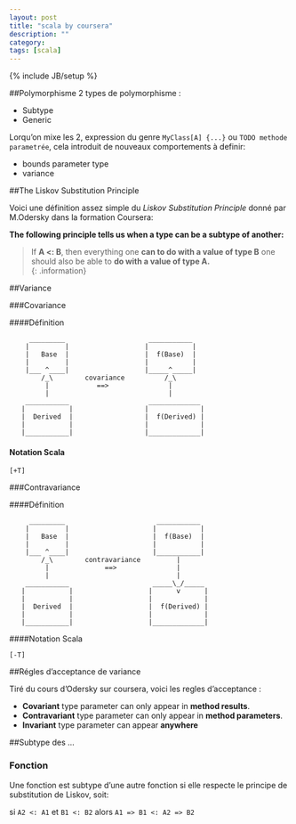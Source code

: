 ```yaml
---
layout: post
title: "scala by coursera"
description: ""
category: 
tags: [scala]
---
```

{% include JB/setup %}

##Polymorphisme
2 types de polymorphisme :

  * Subtype
  * Generic

Lorqu’on mixe les 2, expression du genre `MyClass[A] {...}` ou `TODO methode parametrée`, cela introduit de nouveaux comportements à definir:

  * bounds parameter type
  * variance

##The Liskov Substitution Principle

Voici une définition assez simple du *Liskov Substitution Principle* donné par M.Odersky dans la formation Coursera: 

**The following principle tells us when a type can be a subtype of another:** 
 >If **A <: B**, then everything one **can to do with a value of type B** one should also be able to **do with a value of type A.**  
{: .information}


##Variance

###Covariance

####Définition

         _________                     ___________
        |         |                   |           |
        |   Base  |                   |  f(Base)  |
        |         |                   |           |
        |___ ^____|                   |_____^_____|
            /_\        covariance          /_\
             |            ==>               |
             |                              |
        ___________                    _____________ 
       |           |                  |             |
       |  Derived  |                  |  f(Derived) |
       |           |                  |             |
       |___________|                  |_____________|



#### Notation Scala

    [+T]


###Contravariance

####Définition

         _________                       ___________
        |         |                     |           |
        |   Base  |                     |  f(Base)  |
        |         |                     |           |
        |___ ^____|                     |___________|
            /_\        contravariance         |
             |              ==>               |
             |                                |
        ___________                     _____\_/_____ 
       |           |                   |      v      |
       |           |                   |             |
       |  Derived  |                   |  f(Derived) |
       |           |                   |             |
       |___________|                   |_____________|


####Notation Scala

    [-T]

##Régles d’acceptance de variance

Tiré du cours d’Odersky sur coursera, voici les regles d’acceptance : 

  * **Covariant** type parameter can only appear in **method results**.
  * **Contravariant** type parameter can only appear in **method parameters**.
  * **Invariant** type parameter can appear **anywhere**




##Subtype des ...

### Fonction

Une fonction est subtype d’une autre fonction si elle respecte le principe de substitution de Liskov, soit:

si `A2 <: A1` et  `B1 <: B2` alors `A1 => B1 <: A2 => B2`

